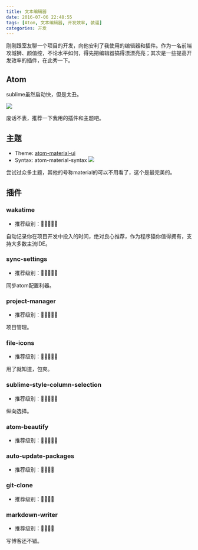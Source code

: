 ```yaml
---
title: 文本编辑器
date: 2016-07-06 22:48:55
tags: [Atom, 文本编辑器, 开发效率, 装逼]
categories: 开发
---
```


刚刚跟室友聊一个项目的开发，向他安利了我使用的编辑器和插件。作为一名前端攻城狮、颜值控，不论水平如何，得先把编辑器搞得漂漂亮亮；其次是一些提高开发效率的插件，在此秀一下。

## Atom

sublime虽然启动快，但是太丑。

![](http://7xskkl.com1.z0.glb.clouddn.com/image%2Fpng%2Fatom.png)

废话不表，推荐一下我用的插件和主题吧。

## 主题
+ Theme: [atom-material-ui](https://github.com/atom-material/atom-material-ui)
+ Syntax: atom-material-syntax
![](https://camo.githubusercontent.com/545d5462428d9da9c99c1fc0cbd82e47488fd690/687474703a2f2f692e696d6775722e636f6d2f457850596d4a592e706e67)

尝试过众多主题，其他的号称material的可以不用看了，这个是最完美的。

## 插件

### wakatime
+ 推荐级别：🐶🐶🐶🐶🐶

自动记录你在项目开发中投入的时间，绝对良心推荐，作为程序猿你值得拥有，支持大多数主流IDE。

### sync-settings
+ 推荐级别：🐶🐶🐶🐶🐶

同步atom配置利器。

### project-manager
+ 推荐级别：🐶🐶🐶🐶🐶

项目管理。

### file-icons
+ 推荐级别：🐶🐶🐶🐶🐶

用了就知道，包爽。

### sublime-style-column-selection
+ 推荐级别：🐶🐶🐶🐶🐶

纵向选择。

### atom-beautify
+ 推荐级别：🐶🐶🐶🐶🐶

### auto-update-packages
+ 推荐级别：🐶🐶🐶🐶

### git-clone
+ 推荐级别：🐶🐶🐶🐶

### markdown-writer
+ 推荐级别：🐶🐶🐶🐶

写博客还不错。
